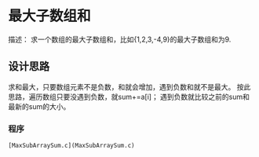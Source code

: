 最大子数组和
===============
描述： 求一个数组的最大子数组和，比如{1,2,3,-4,9}的最大子数组和为9.

## 设计思路 ##

求和最大，只要数组元素不是负数，和就会增加，遇到负数和就不是最大。
按此思路，遍历数组只要没遇到负数，就sum+=a[i]；
    遇到负数就比较之前的sum和最新的sum的大小。

### 程序 

    [MaxSubArraySum.c](MaxSubArraySum.c)

